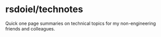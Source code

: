 # rsdoiel/technotes

Quick one page summaries on technical topics for my non-engineering friends and colleagues.

